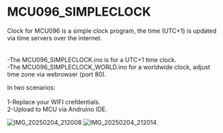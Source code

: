 # MCU096_SIMPLECLOCK
Clock for MCU096 is a simple clock program, the time (UTC+1) is updated via time servers over the internet.<BR>
<BR>
<BR>
-The MCU096_SIMPLECLOCK.ino is for a UTC+1 time clock.<BR>
-The MCU096_SIMPLECLOCK_WORLD.ino for a worldwide clock, adjust time zone via webrowser (port 80).<BR>

In two scenarios:  <BR>
 <BR>
1-Replace your WIFI crefdentials. <BR>
2-Upload to MCU via Andruino IDE.<BR>

![IMG_20250204_212008](https://github.com/user-attachments/assets/fb8d88b9-5cbc-4e06-8ef2-d047f248feb7)
![IMG_20250204_212014](https://github.com/user-attachments/assets/4cad8955-ea12-44c7-b067-227380c27344)
